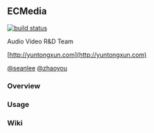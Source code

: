 ##  ECMedia  

[![build status](http://192.168.178.8/platform_sdk/ecmedia/badges/master/build.svg)](http://192.168.178.8/media-sdk/ecmedia/commits/master)



Audio Video R&D Team

[http://yuntongxun.com](http://yuntongxun.com) 

[@seanlee](liqiang@yuntongxun.com)   [@zhaoyou](gezy@yuntongxun.com) 

### Overview 

 





### Usage

 





### Wiki
